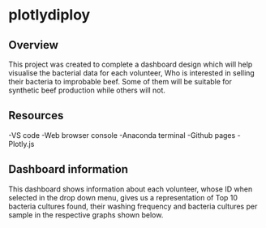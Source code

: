 # plotlydiploy

## Overview
This project was created to complete a dashboard design which will help visualise the bacterial data for each volunteer, Who is interested in selling their bacteria to improbable beef. Some of them will be suitable for synthetic beef production while others will not.

## Resources
-VS code
-Web browser console
-Anaconda terminal
-Github pages
-Plotly.js


## Dashboard information
This dashboard shows information about each volunteer, whose ID when selected in the drop down menu, gives us a representation of Top 10 bacteria cultures found, 
their washing frequency and bacteria cultures per sample in the  respective graphs shown below.
